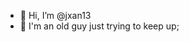 - 👋 Hi, I’m @jxan13
- 👀 I'm an old guy just trying to keep up;

<!---
jxan13/jxan13 is a ✨ special ✨ repository because its `README.md` (this file) appears on your GitHub profile.
You can click the Preview link to take a look at your changes.
--->
